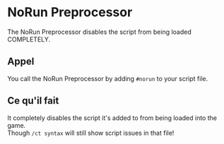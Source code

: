 # NoRun Preprocessor

The NoRun Preprocessor disables the script from being loaded COMPLETELY.

## Appel
You call the NoRun Preprocessor by adding `#norun` to your script file.

## Ce qu'il fait
It completely disables the script it's added to from being loaded into the game.  
Though `/ct syntax` will still show script issues in that file!
